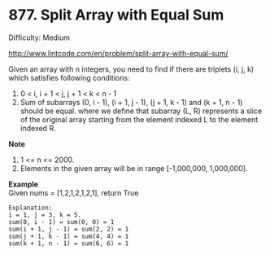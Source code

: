 # 877. Split Array with Equal Sum

Difficulty: Medium

http://www.lintcode.com/en/problem/split-array-with-equal-sum/

Given an array with n integers, you need to find if there are triplets (i, j, k) which satisfies following conditions:

1. 0 < i, i + 1 < j, j + 1 < k < n - 1
2. Sum of subarrays (0, i - 1), (i + 1, j - 1), (j + 1, k - 1) and (k + 1, n - 1) should be equal.
where we define that subarray (L, R) represents a slice of the original array starting from the element indexed L to the element indexed R.

**Note**  
1. 1 <= n <= 2000.
2. Elements in the given array will be in range [-1,000,000, 1,000,000].

**Example**  
Given nums = [1,2,1,2,1,2,1], return True
```
Explanation:
i = 1, j = 3, k = 5. 
sum(0, i - 1) = sum(0, 0) = 1
sum(i + 1, j - 1) = sum(2, 2) = 1
sum(j + 1, k - 1) = sum(4, 4) = 1
sum(k + 1, n - 1) = sum(6, 6) = 1
```
